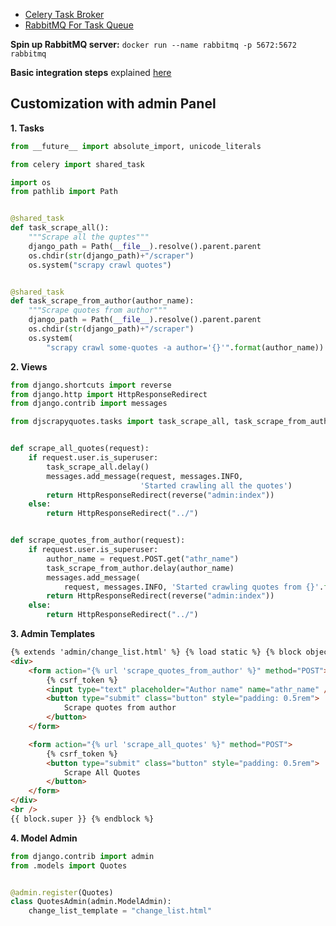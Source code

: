 -   [Celery Task Broker](https://docs.celeryproject.org/en/stable/)
-   [RabbitMQ For Task Queue](https://github.com/sbhusal123/RabbitMQ)

**Spin up RabbitMQ server:** `docker run --name rabbitmq -p 5672:5672 rabbitmq`

**Basic integration steps** explained [here](https://github.com/sbhusal123/django-scrapy-integration)

## Customization with admin Panel

**1. Tasks**

```python
from __future__ import absolute_import, unicode_literals

from celery import shared_task

import os
from pathlib import Path


@shared_task
def task_scrape_all():
    """Scrape all the quptes"""
    django_path = Path(__file__).resolve().parent.parent
    os.chdir(str(django_path)+"/scraper")
    os.system("scrapy crawl quotes")


@shared_task
def task_scrape_from_author(author_name):
    """Scrape quotes from author"""
    django_path = Path(__file__).resolve().parent.parent
    os.chdir(str(django_path)+"/scraper")
    os.system(
        "scrapy crawl some-quotes -a author='{}'".format(author_name))

```

**2. Views**

```python
from django.shortcuts import reverse
from django.http import HttpResponseRedirect
from django.contrib import messages

from djscrapyquotes.tasks import task_scrape_all, task_scrape_from_author


def scrape_all_quotes(request):
    if request.user.is_superuser:
        task_scrape_all.delay()
        messages.add_message(request, messages.INFO,
                             'Started crawling all the quotes')
        return HttpResponseRedirect(reverse("admin:index"))
    else:
        return HttpResponseRedirect("../")


def scrape_quotes_from_author(request):
    if request.user.is_superuser:
        author_name = request.POST.get("athr_name")
        task_scrape_from_author.delay(author_name)
        messages.add_message(
            request, messages.INFO, 'Started crawling quotes from {}'.format(author_name))
        return HttpResponseRedirect(reverse("admin:index"))
    else:
        return HttpResponseRedirect("../")
```

**3. Admin Templates**

```html
{% extends 'admin/change_list.html' %} {% load static %} {% block object-tools%}
<div>
    <form action="{% url 'scrape_quotes_from_author' %}" method="POST">
        {% csrf_token %}
        <input type="text" placeholder="Author name" name="athr_name" />
        <button type="submit" class="button" style="padding: 0.5rem">
            Scrape quotes from author
        </button>
    </form>

    <form action="{% url 'scrape_all_quotes' %}" method="POST">
        {% csrf_token %}
        <button type="submit" class="button" style="padding: 0.5rem">
            Scrape All Quotes
        </button>
    </form>
</div>
<br />
{{ block.super }} {% endblock %}
```

**4. Model Admin**

```python
from django.contrib import admin
from .models import Quotes


@admin.register(Quotes)
class QuotesAdmin(admin.ModelAdmin):
    change_list_template = "change_list.html"
```
